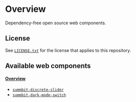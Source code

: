 # Overview
Dependency-free open source web components.

## License
See [`LICENSE.txt`](https://github.com/summbit/summbit-web-components/blob/master/LICENSE.txt) for the license that applies to this repository.

## Available web components

#### [Overview](https://summbit.github.io/summbit-web-components/)
- [`summbit-discrete-slider`](https://github.com/summbit/summbit-web-components/blob/master/docs/summbit-discrete-slider.md)
- [`summbit-dark-mode-switch`](https://github.com/summbit/summbit-web-components/blob/master/docs/summbit-dark-mode-switch.md)
